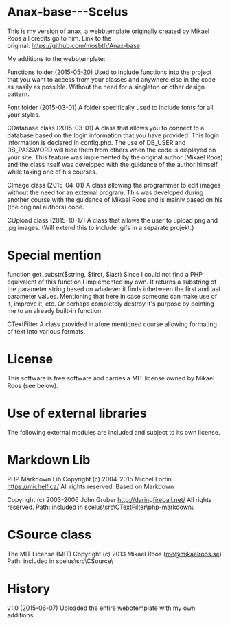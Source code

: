 # Anax-base---Scelus
This is my version of anax, a webbtemplate originally created by Mikael Roos all credits go to him. 
Link to the original: https://github.com/mosbth/Anax-base

My additions to the webbtemplate:

Functions folder (2015-05-20) 
Used to include functions into the project that you want to access from your classes and anywhere 
else in the code as easily as possible. Without the need for a singleton or other design pattern.

Font folder (2015-03-01) 
A folder specifically used to include fonts for all your styles.

CDatabase class (2015-03-01) 
A class that allows you to connect to a database based on the login information that you have provided. 
This login information is declared in config.php. The use of DB_USER and DB_PASSWORD will hide them 
from others when the code is displayed on your site. This feature was implemented by the original author 
(Mikael Roos) and the class itself was developed with the guidance of the author himself while taking one of his courses.

CImage class (2015-04-01) A class allowing the programmer to edit images without the need for an external program. 
This was developed during another course with the guidance of Mikael Roos and is mainly based on his (the original authors) code.

CUpload class (2015-10-17) A class that allows the user to upload png and jpg images. (Will extend this to include .gifs in a separate projekt.)

# Special mention
function get_substr($string, $first, $last) Since I could not find a PHP equivalent of this function I implemented my own. It returns a substring of the parameter string based on whatever it finds inbetween the first and last parameter values. Mentioning that here in case someone can make use of it, improve it, etc. Or perhaps completely destroy it's purpose by pointing me to an already built-in function.

CTextFilter A class provided in afore mentioned course allowing formating of text into various formats.

# License
This software is free software and carries a MIT license owned by Mikael Roos (see below).

# Use of external libraries
The following external modules are included and subject to its own license.

# Markdown Lib
PHP Markdown Lib
Copyright (c) 2004-2015 Michel Fortin
https://michelf.ca/
All rights reserved.
Based on Markdown

Copyright (c) 2003-2006 John Gruber
http://daringfireball.net/
All rights reserved. Path: included in scelus\src\CTextFilter\php-markdown\

# CSource class
The MIT License (MIT) Copyright (c) 2013 Mikael Roos (me@mikaelroos.se) Path: included in scelus\src\CSource\

# History
v1.0 (2015-06-07) Uploaded the entire webbtemplate with my own additions.
